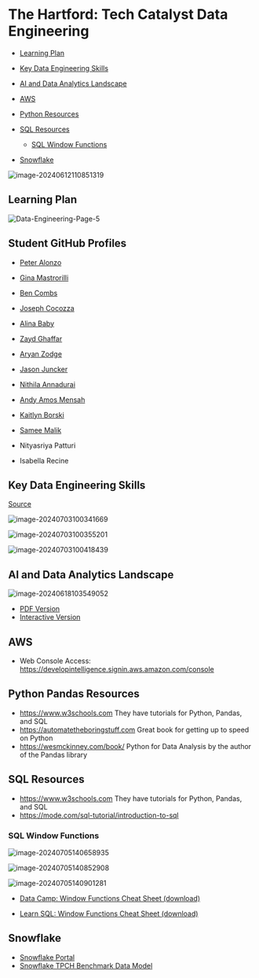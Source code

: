 # The Hartford: Tech Catalyst Data Engineering 

* [Learning Plan](#learning-plan)
* [Key Data Engineering Skills](#key-data-engineering-skills)
* [AI and Data Analytics Landscape](#ai-and-data-analytics-landscape)
* [AWS](#aws)
* [Python Resources](#python-pandas-resources)
* [SQL Resources](#sql-resources)
  * [SQL Window Functions](#sql-window-functions)

* [Snowflake](#snowflake)



![image-20240612110851319](images/image-20240612110851319.png)



## Learning Plan

![Data-Engineering-Page-5](images/Data-Engineering-Page-5.png)

## Student GitHub Profiles 

* [Peter Alonzo](https://github.com/peteralonzo)

* [Gina Mastrorilli](https://github.com/gmast-17)

* [Ben Combs](https://github.com/bencombsHIG)

* [Joseph Cocozza](https://github.com/JC05267)

* [Alina Baby](https://github.com/alina-hartford)

* [Zayd Ghaffar](https://github.com/ZaydGhaffar123)

* [Aryan Zodge](https://github.com/aryan-zodge-thehartford)

* [Jason Juncker](https://github.com/jasonjuncker)

* [Nithila Annadurai](https://github.com/nithilannadurai)

* [Andy Amos Mensah](https://github.com/andythehart)

* [Kaitlyn Borski](https://github.com/kaitlynborski)

* [Samee Malik](https://github.com/Smalik45)

* Nityasriya Patturi

* Isabella Recine

  

  

## Key Data Engineering Skills 

[Source](https://www.tealhq.com/skills/data-engineer)

![image-20240703100341669](images/image-20240703100341669.png)

![image-20240703100355201](images/image-20240703100355201.png)

![image-20240703100418439](images/image-20240703100418439.png)



## AI and Data Analytics Landscape

![image-20240618103549052](images/image-20240618103549052.png)

* [PDF Version](https://mattturck.com/landscape/mad2024.pdf)
* [Interactive Version](https://mad.firstmark.com)



## AWS 

* Web Console Access: https://developintelligence.signin.aws.amazon.com/console

  

## Python Pandas Resources

* https://www.w3schools.com They have tutorials for Python, Pandas, and SQL
* https://automatetheboringstuff.com Great book for getting up to speed on Python
* https://wesmckinney.com/book/ Python for Data Analysis by the author of the Pandas library 

## SQL Resources

* https://www.w3schools.com They have tutorials for Python, Pandas, and SQL
* https://mode.com/sql-tutorial/introduction-to-sql 



### SQL Window Functions

![image-20240705140658935](images/image-20240705140658935.png)

![image-20240705140852908](images/image-20240705140852908.png)

![image-20240705140901281](images/image-20240705140901281.png)



* [Data Camp: Window Functions Cheat Sheet (download)](https://images.datacamp.com/image/upload/v1713890725/Marketing/Blog/SQL_Window_Functions_1_1.pdf)

* [Learn SQL: Window Functions Cheat Sheet (download)](https://learnsql.com/blog/sql-window-functions-cheat-sheet/Window_Functions_Cheat_Sheet.pdf)

  

## Snowflake

* [Snowflake Portal](https://wpa36811.snowflakecomputing.com/)
* [Snowflake TPCH Benchmark Data Model](https://docs.snowflake.com/en/user-guide/sample-data-tpch)

